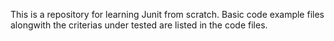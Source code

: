 This is a repository for learning Junit from scratch. Basic code example files alongwith the criterias under tested are listed in the code files.
